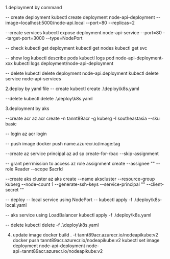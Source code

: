 1.deployment by command

-- create deployment 
kubectl create deployment node-api-deployment --image=localhost:5000/node-api.local --port=80 --replicas=2

--create services
kubectl expose deployment node-api-service --port=80 --target-port=3000 --type=NodePort

-- check 
kubectl get deployment
kubectl get nodes
kubectl get svc

-- show log 
kubectl describe pods
kubectl logs pod node-api-deployment-xxx
kubectl logs deployment/node-api-deployment

-- delete 
kubectl delete deployment node-api.deployment
kubectl delete service node-api-services

2.deploy by yaml file
-- create
kubectl create .\deploy\k8s.yaml

--delete 
kubectl delete .\deploy\k8s.yaml


3.deployment by aks 

--create acr
az acr create -n tannt89acr -g kuberg -l southeastasia --sku basic

-- login 
az acr login

-- push image 
docker push name.azurecr.io/image:tag

--create az service principal 
az ad sp create-for-rbac  --skip-assignment

-- grant perrmission to access 
az role assignment create --assignee "" --role Reader --scope $acrId

--create aks cluster
az aks create --name akscluster --resource-group kuberg --node-count 1 --generate-ssh-keys --service-principal "" --client-secret ""

-- deploy
-- local service using NodePort
-- kubectl apply -f .\deploy\k8s-local.yaml


-- aks service using LoadBalancer
kubectl apply -f .\deploy\k8s.yaml


-- delete 
kubectl delete -f .\deploy\k8s.yaml


4. update image 
docker build . -t tannt89acr.azurecr.io/nodeapikube:v2
docker push tannt89acr.azurecr.io/nodeapikube:v2
kubectl set image deployment node-api-deployment node-api=tannt89acr.azurecr.io/nodeapikube:v2